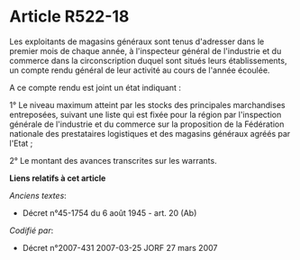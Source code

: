 # Article R522-18

Les exploitants de magasins généraux sont tenus d'adresser dans le premier mois de chaque année, à l'inspecteur général de
l'industrie et du commerce dans la circonscription duquel sont situés leurs établissements, un compte rendu général de leur
activité au cours de l'année écoulée.

A ce compte rendu est joint un état indiquant :

1° Le niveau maximum atteint par les stocks des principales marchandises entreposées, suivant une liste qui est fixée pour la
région par l'inspection générale de l'industrie et du commerce sur la proposition de la Fédération nationale des prestataires
logistiques et des magasins généraux agréés par l'Etat ;

2° Le montant des avances transcrites sur les warrants.

**Liens relatifs à cet article**

_Anciens textes_:

  - Décret n°45-1754 du 6 août 1945 - art. 20 (Ab)

_Codifié par_:

  - Décret n°2007-431 2007-03-25 JORF 27 mars 2007
